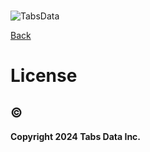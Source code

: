 <!--
    Copyright 2024 Tabs Data Inc.
-->

#

![TabsData](../../assets/images/tabsdata.png)

[Back](../../README.md)

# License

## ©

**Copyright 2024 Tabs Data Inc.**